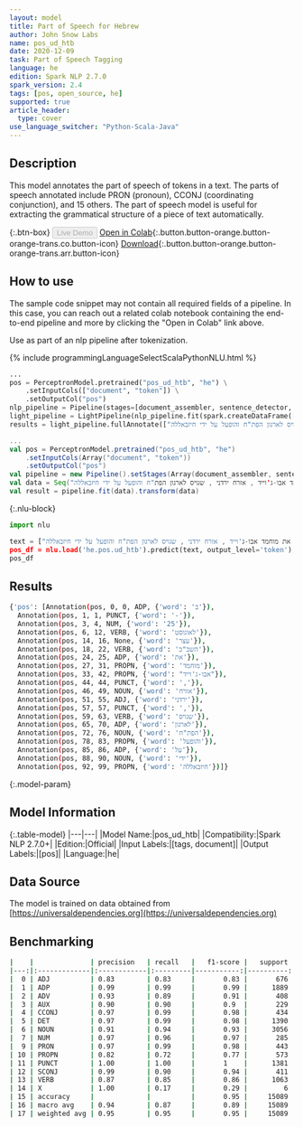 ```yaml
---
layout: model
title: Part of Speech for Hebrew
author: John Snow Labs
name: pos_ud_htb
date: 2020-12-09
task: Part of Speech Tagging
language: he
edition: Spark NLP 2.7.0
spark_version: 2.4
tags: [pos, open_source, he]
supported: true
article_header:
  type: cover
use_language_switcher: "Python-Scala-Java"
---
```


## Description

This model annotates the part of speech of tokens in a text. The parts of speech annotated include PRON (pronoun), CCONJ (coordinating conjunction), and 15 others. The part of speech model is useful for extracting the grammatical structure of a piece of text automatically.

{:.btn-box}
<button class="button button-orange" disabled>Live Demo</button>
[Open in Colab](https://colab.research.google.com/github/JohnSnowLabs/spark-nlp-workshop/blob/master/tutorials/Certification_Trainings/Public/6.Playground_DataFrames.ipynb){:.button.button-orange.button-orange-trans.co.button-icon}
[Download](https://s3.amazonaws.com/auxdata.johnsnowlabs.com/public/models/pos_ud_htb_he_2.7.0_2.4_1607521333296.zip){:.button.button-orange.button-orange-trans.arr.button-icon}

## How to use

The sample code snippet may not contain all required fields of a pipeline. In this case, you can reach out a related colab notebook containing the end-to-end pipeline and more by clicking the "Open in Colab" link above.


Use as part of an nlp pipeline after tokenization.

<div class="tabs-box" markdown="1">
{% include programmingLanguageSelectScalaPythonNLU.html %}

```python
...
pos = PerceptronModel.pretrained("pos_ud_htb", "he") \
    .setInputCols(["document", "token"]) \
    .setOutputCol("pos")
nlp_pipeline = Pipeline(stages=[document_assembler, sentence_detector, tokenizer, pos])
light_pipeline = LightPipeline(nlp_pipeline.fit(spark.createDataFrame([['']]).toDF("text")))
results = light_pipeline.fullAnnotate(["ב- 25 לאוגוסט עצר השב"כ את מוחמד אבו-ג'וייד , אזרח ירדני , שגויס לארגון הפת"ח והופעל על ידי חיזבאללה"])

```
```scala
...
val pos = PerceptronModel.pretrained("pos_ud_htb", "he")
    .setInputCols(Array("document", "token"))
    .setOutputCol("pos")
val pipeline = new Pipeline().setStages(Array(document_assembler, sentence_detector, tokenizer, pos))
val data = Seq("ב- 25 לאוגוסט עצר השב"כ את מוחמד אבו-ג'וייד , אזרח ירדני , שגויס לארגון הפת"ח והופעל על ידי חיזבאללה").toDF("text")
val result = pipeline.fit(data).transform(data)
```

{:.nlu-block}
```python
import nlu

text = ["ב- 25 לאוגוסט עצר השב"כ את מוחמד אבו-ג'וייד , אזרח ירדני , שגויס לארגון הפת"ח והופעל על ידי חיזבאללה"]
pos_df = nlu.load('he.pos.ud_htb').predict(text, output_level='token')
pos_df
```

</div>

## Results

```bash
{'pos': [Annotation(pos, 0, 0, ADP, {'word': 'ב'}),
  Annotation(pos, 1, 1, PUNCT, {'word': '-'}),
  Annotation(pos, 3, 4, NUM, {'word': '25'}),
  Annotation(pos, 6, 12, VERB, {'word': 'לאוגוסט'}),
  Annotation(pos, 14, 16, None, {'word': 'עצר'}),
  Annotation(pos, 18, 22, VERB, {'word': 'השב"כ'}),
  Annotation(pos, 24, 25, ADP, {'word': 'את'}),
  Annotation(pos, 27, 31, PROPN, {'word': 'מוחמד'}),
  Annotation(pos, 33, 42, PROPN, {'word': "אבו-ג'וייד"}),
  Annotation(pos, 44, 44, PUNCT, {'word': ','}),
  Annotation(pos, 46, 49, NOUN, {'word': 'אזרח'}),
  Annotation(pos, 51, 55, ADJ, {'word': 'ירדני'}),
  Annotation(pos, 57, 57, PUNCT, {'word': ','}),
  Annotation(pos, 59, 63, VERB, {'word': 'שגויס'}),
  Annotation(pos, 65, 70, ADP, {'word': 'לארגון'}),
  Annotation(pos, 72, 76, NOUN, {'word': 'הפת"ח'}),
  Annotation(pos, 78, 83, PROPN, {'word': 'והופעל'}),
  Annotation(pos, 85, 86, ADP, {'word': 'על'}),
  Annotation(pos, 88, 90, NOUN, {'word': 'ידי'}),
  Annotation(pos, 92, 99, PROPN, {'word': 'חיזבאללה'})]}
```

{:.model-param}
## Model Information

{:.table-model}
|---|---|
|Model Name:|pos_ud_htb|
|Compatibility:|Spark NLP 2.7.0+|
|Edition:|Official|
|Input Labels:|[tags, document]|
|Output Labels:|[pos]|
|Language:|he|

## Data Source

The model is trained on data obtained from [https://universaldependencies.org](https://universaldependencies.org)

## Benchmarking

```bash
|    |              | precision   | recall   |   f1-score |   support |
|---:|:-------------|:------------|:---------|-----------:|----------:|
|  0 | ADJ          | 0.83        | 0.83     |       0.83 |       676 |
|  1 | ADP          | 0.99        | 0.99     |       0.99 |      1889 |
|  2 | ADV          | 0.93        | 0.89     |       0.91 |       408 |
|  3 | AUX          | 0.90        | 0.90     |       0.9  |       229 |
|  4 | CCONJ        | 0.97        | 0.99     |       0.98 |       434 |
|  5 | DET          | 0.97        | 0.99     |       0.98 |      1390 |
|  6 | NOUN         | 0.91        | 0.94     |       0.93 |      3056 |
|  7 | NUM          | 0.97        | 0.96     |       0.97 |       285 |
|  9 | PRON         | 0.97        | 0.99     |       0.98 |       443 |
| 10 | PROPN        | 0.82        | 0.72     |       0.77 |       573 |
| 11 | PUNCT        | 1.00        | 1.00     |       1    |      1381 |
| 12 | SCONJ        | 0.99        | 0.90     |       0.94 |       411 |
| 13 | VERB         | 0.87        | 0.85     |       0.86 |      1063 |
| 14 | X            | 1.00        | 0.17     |       0.29 |         6 |
| 15 | accuracy     |             |          |       0.95 |     15089 |
| 16 | macro avg    | 0.94        | 0.87     |       0.89 |     15089 |
| 17 | weighted avg | 0.95        | 0.95     |       0.95 |     15089 |

```